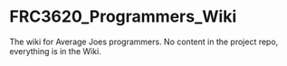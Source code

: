# FRC3620_Programmers_Wiki
The wiki for Average Joes programmers. No content in the project repo, everything is in the Wiki.
